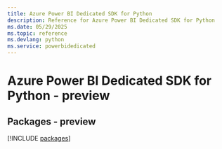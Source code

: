 ```yaml
---
title: Azure Power BI Dedicated SDK for Python
description: Reference for Azure Power BI Dedicated SDK for Python
ms.date: 05/29/2025
ms.topic: reference
ms.devlang: python
ms.service: powerbidedicated
---
```

# Azure Power BI Dedicated SDK for Python - preview
## Packages - preview
[!INCLUDE [packages](power-bi-dedicated-index.md)]